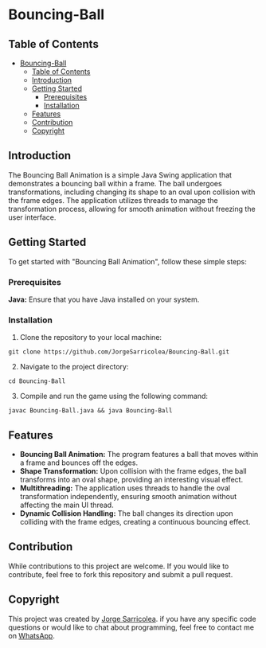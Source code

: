 # Bouncing-Ball

## Table of Contents

- [Bouncing-Ball](#bouncing-ball)
  - [Table of Contents](#table-of-contents)
  - [Introduction](#introduction)
  - [Getting Started](#getting-started)
    - [Prerequisites](#prerequisites)
    - [Installation](#installation)
  - [Features](#features)
  - [Contribution](#contribution)
  - [Copyright](#copyright)

## Introduction

The Bouncing Ball Animation is a simple Java Swing application that demonstrates a bouncing ball within a frame. The ball undergoes transformations, including changing its shape to an oval upon collision with the frame edges. The application utilizes threads to manage the transformation process, allowing for smooth animation without freezing the user interface.

## Getting Started

To get started with "Bouncing Ball Animation", follow these simple steps:

### Prerequisites

**Java:** Ensure that you have Java installed on your system.

### Installation

1. Clone the repository to your local machine:
```
git clone https://github.com/JorgeSarricolea/Bouncing-Ball.git
```

2. Navigate to the project directory:
```
cd Bouncing-Ball
```
3. Compile and run the game using the following command:
```
javac Bouncing-Ball.java && java Bouncing-Ball
```

## Features

- **Bouncing Ball Animation:** The program features a ball that moves within a frame and bounces off the edges.
- **Shape Transformation:** Upon collision with the frame edges, the ball transforms into an oval shape, providing an interesting visual effect.
- **Multithreading:** The application uses threads to handle the oval transformation independently, ensuring smooth animation without affecting the main UI thread.
- **Dynamic Collision Handling:** The ball changes its direction upon colliding with the frame edges, creating a continuous bouncing effect.

## Contribution

While contributions to this project are welcome. If you would like to contribute, feel free to fork this repository and submit a pull request.

## Copyright

This project was created by [Jorge Sarricolea](https://jorgesarricolea.com). if you have any specific code questions or would like to chat about programming, feel free to contact me on [WhatsApp](https://wa.me/529381095593).

